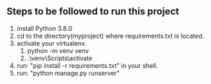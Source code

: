 ## Steps to be followed to run this project

1. install Python 3.8.0
2. cd to the directory(myproject) where requirements.txt is located.
3. activate your virtualenv.
     1. python -m venv venv
     2. .\venv\Scripts\activate
4. run: "pip install -r requirements.txt" in your shell.
5. run: "python manage.py runserver"